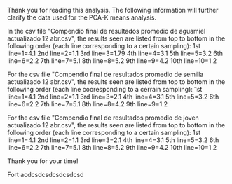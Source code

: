 Thank you for reading this analysis. The following information will further clarify the data used for the PCA-K means analysis.

In the csv file "Compendio final de resultados promedio de aguamiel actualizado 12 abr.csv", the results seen are listed from top to bottom in the following order (each line 
corresponding to a certain sampling):
1st line=1=4.1
2nd line=2=1.1
3rd line=3=1.79
4th line=4=3.1
5th line=5=3.2
6th line=6=2.2
7th line=7=5.1
8th line=8=5.2
9th line=9=4.2
10th line=10=1.2

For the csv file "Compendio final de resultados promedio de semilla actualizado 12 abr.csv", the results seen are listed from top to bottom in the following order (each line
cooresponding to a cerrain sampling):
1st line=1=4.1
2nd line=2=1.1
3rd line=3=2.1
4th line=4=3.1
5th line=5=3.2
6th line=6=2.2
7th line=7=5.1
8th line=8=4.2
9th line=9=1.2

For the csv file "Compendio final de resultados promedio de joven actualizado 12 abr.csv", the results seen are listed from top to bottom in the following order (each line 
corresponding to a certain sampling):
1st line=1=4.1
2nd line=2=1.1
3rd line=3=2.1
4th line=4=3.1
5th line=5=3.2
6th line=6=2.2
7th line=7=5.1
8th line=8=5.2
9th line=9=4.2
10th line=10=1.2

Thank you for your time!


Fort acdcsdcsdcsdcsdcsd
